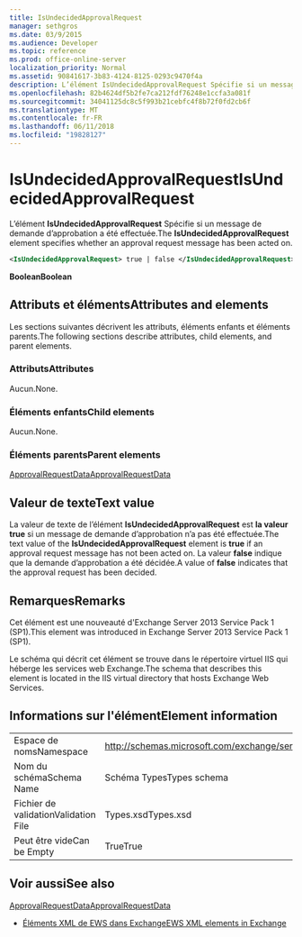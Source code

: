 ```yaml
---
title: IsUndecidedApprovalRequest
manager: sethgros
ms.date: 03/9/2015
ms.audience: Developer
ms.topic: reference
ms.prod: office-online-server
localization_priority: Normal
ms.assetid: 90841617-3b83-4124-8125-0293c9470f4a
description: L’élément IsUndecidedApprovalRequest Spécifie si un message de demande d’approbation a été effectuée.
ms.openlocfilehash: 82b4624df5b2fe7ca212fdf76248e1ccfa3a081f
ms.sourcegitcommit: 34041125dc8c5f993b21cebfc4f8b72f0fd2cb6f
ms.translationtype: MT
ms.contentlocale: fr-FR
ms.lasthandoff: 06/11/2018
ms.locfileid: "19828127"
---
```

# <a name="isundecidedapprovalrequest"></a><span data-ttu-id="117b2-103">IsUndecidedApprovalRequest</span><span class="sxs-lookup"><span data-stu-id="117b2-103">IsUndecidedApprovalRequest</span></span>

<span data-ttu-id="117b2-104">L’élément **IsUndecidedApprovalRequest** Spécifie si un message de demande d’approbation a été effectuée.</span><span class="sxs-lookup"><span data-stu-id="117b2-104">The **IsUndecidedApprovalRequest** element specifies whether an approval request message has been acted on.</span></span> 
  
```XML
<IsUndecidedApprovalRequest> true | false </IsUndecidedApprovalRequest>
```

 <span data-ttu-id="117b2-105">**Boolean**</span><span class="sxs-lookup"><span data-stu-id="117b2-105">**Boolean**</span></span>
## <a name="attributes-and-elements"></a><span data-ttu-id="117b2-106">Attributs et éléments</span><span class="sxs-lookup"><span data-stu-id="117b2-106">Attributes and elements</span></span>

<span data-ttu-id="117b2-107">Les sections suivantes décrivent les attributs, éléments enfants et éléments parents.</span><span class="sxs-lookup"><span data-stu-id="117b2-107">The following sections describe attributes, child elements, and parent elements.</span></span>
  
### <a name="attributes"></a><span data-ttu-id="117b2-108">Attributs</span><span class="sxs-lookup"><span data-stu-id="117b2-108">Attributes</span></span>

<span data-ttu-id="117b2-109">Aucun.</span><span class="sxs-lookup"><span data-stu-id="117b2-109">None.</span></span>
  
### <a name="child-elements"></a><span data-ttu-id="117b2-110">Éléments enfants</span><span class="sxs-lookup"><span data-stu-id="117b2-110">Child elements</span></span>

<span data-ttu-id="117b2-111">Aucun.</span><span class="sxs-lookup"><span data-stu-id="117b2-111">None.</span></span>
  
### <a name="parent-elements"></a><span data-ttu-id="117b2-112">Éléments parents</span><span class="sxs-lookup"><span data-stu-id="117b2-112">Parent elements</span></span>

[<span data-ttu-id="117b2-113">ApprovalRequestData</span><span class="sxs-lookup"><span data-stu-id="117b2-113">ApprovalRequestData</span></span>](approvalrequestdata.md)
  
## <a name="text-value"></a><span data-ttu-id="117b2-114">Valeur de texte</span><span class="sxs-lookup"><span data-stu-id="117b2-114">Text value</span></span>

<span data-ttu-id="117b2-115">La valeur de texte de l’élément **IsUndecidedApprovalRequest** est **la valeur true** si un message de demande d’approbation n’a pas été effectuée.</span><span class="sxs-lookup"><span data-stu-id="117b2-115">The text value of the **IsUndecidedApprovalRequest** element is **true** if an approval request message has not been acted on.</span></span> <span data-ttu-id="117b2-116">La valeur **false** indique que la demande d’approbation a été décidée.</span><span class="sxs-lookup"><span data-stu-id="117b2-116">A value of **false** indicates that the approval request has been decided.</span></span> 
  
## <a name="remarks"></a><span data-ttu-id="117b2-117">Remarques</span><span class="sxs-lookup"><span data-stu-id="117b2-117">Remarks</span></span>

<span data-ttu-id="117b2-118">Cet élément est une nouveauté d'Exchange Server 2013 Service Pack 1 (SP1).</span><span class="sxs-lookup"><span data-stu-id="117b2-118">This element was introduced in Exchange Server 2013 Service Pack 1 (SP1).</span></span>
  
<span data-ttu-id="117b2-119">Le schéma qui décrit cet élément se trouve dans le répertoire virtuel IIS qui héberge les services web Exchange.</span><span class="sxs-lookup"><span data-stu-id="117b2-119">The schema that describes this element is located in the IIS virtual directory that hosts Exchange Web Services.</span></span>
  
## <a name="element-information"></a><span data-ttu-id="117b2-120">Informations sur l'élément</span><span class="sxs-lookup"><span data-stu-id="117b2-120">Element information</span></span>

|||
|:-----|:-----|
|<span data-ttu-id="117b2-121">Espace de noms</span><span class="sxs-lookup"><span data-stu-id="117b2-121">Namespace</span></span>  <br/> |http://schemas.microsoft.com/exchange/services/2006/types  <br/> |
|<span data-ttu-id="117b2-122">Nom du schéma</span><span class="sxs-lookup"><span data-stu-id="117b2-122">Schema Name</span></span>  <br/> |<span data-ttu-id="117b2-123">Schéma Types</span><span class="sxs-lookup"><span data-stu-id="117b2-123">Types schema</span></span>  <br/> |
|<span data-ttu-id="117b2-124">Fichier de validation</span><span class="sxs-lookup"><span data-stu-id="117b2-124">Validation File</span></span>  <br/> |<span data-ttu-id="117b2-125">Types.xsd</span><span class="sxs-lookup"><span data-stu-id="117b2-125">Types.xsd</span></span>  <br/> |
|<span data-ttu-id="117b2-126">Peut être vide</span><span class="sxs-lookup"><span data-stu-id="117b2-126">Can be Empty</span></span>  <br/> |<span data-ttu-id="117b2-127">True</span><span class="sxs-lookup"><span data-stu-id="117b2-127">True</span></span>  <br/> |
   
## <a name="see-also"></a><span data-ttu-id="117b2-128">Voir aussi</span><span class="sxs-lookup"><span data-stu-id="117b2-128">See also</span></span>



[<span data-ttu-id="117b2-129">ApprovalRequestData</span><span class="sxs-lookup"><span data-stu-id="117b2-129">ApprovalRequestData</span></span>](approvalrequestdata.md)


- [<span data-ttu-id="117b2-130">Éléments XML de EWS dans Exchange</span><span class="sxs-lookup"><span data-stu-id="117b2-130">EWS XML elements in Exchange</span></span>](ews-xml-elements-in-exchange.md)

